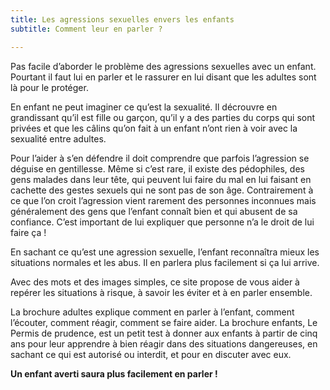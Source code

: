 ```yaml
---
title: Les agressions sexuelles envers les enfants
subtitle: Comment leur en parler ?

---
```

Pas facile d’aborder le problème des agressions sexuelles avec un enfant.
Pourtant il faut lui en parler et le rassurer en lui disant que les adultes
sont là pour le protéger.

En enfant ne peut imaginer ce qu’est la sexualité. Il décrouvre en grandissant
qu’il est fille ou garçon, qu’il y a des parties du corps qui sont privées et
que les câlins qu’on fait à un enfant n’ont rien à voir avec la sexualité entre
adultes.

Pour l’aider à s’en défendre il doit comprendre que parfois l’agression se
déguise en gentillesse. Même si c’est rare, il existe des pédophiles, des gens
malades dans leur tête, qui peuvent lui faire du mal en lui faisant en cachette
des gestes sexuels qui ne sont pas de son âge. Contrairement à ce que l’on
croit l’agression vient rarement des personnes inconnues mais généralement des
gens que l’enfant connaît bien et qui abusent de sa confiance. C’est important
de lui expliquer que personne n’a le droit de lui faire ça !

En sachant ce qu’est une agression sexuelle, l’enfant reconnaîtra mieux les
situations normales et les abus. Il en parlera plus facilement si ça lui
arrive.

Avec des mots et des images simples, ce site propose de vous aider à repérer
les situations à risque, à savoir les éviter et à en parler ensemble.

La brochure adultes explique comment en parler à l’enfant, comment l’écouter,
comment réagir, comment se faire aider. La brochure enfants, Le Permis de
prudence, est un petit test à donner aux enfants à partir de cinq ans pour leur
apprendre à bien réagir dans des situations dangereuses, en sachant ce qui est
autorisé ou interdit, et pour en discuter avec eux.

**Un enfant averti saura plus facilement en parler !**